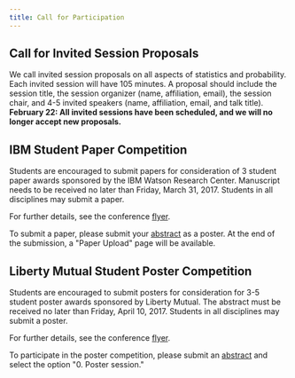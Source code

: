 ```yaml
---
title: Call for Participation
---
```


## Call for Invited Session Proposals

We call invited session proposals on all aspects of statistics and
probability. Each invited session will have 105 minutes. A proposal
should include the session title, the session organizer (name,
affiliation, email), the session chair, and 4-5 invited speakers
(name, affiliation, email, and talk title). **February 22: All invited
sessions have been scheduled, and we will no longer accept new
proposals.**

## IBM Student Paper Competition

Students are encouraged to submit papers for consideration of 3
student paper awards sponsored by the IBM Watson Research Center.
Manuscript needs to be received no later than Friday, March 31, 2017.
Students in all disciplines may submit a paper.

For further details, see the conference [flyer](ness2017flyer.pdf).

To submit a paper, please submit your [abstract](abstractform) as a
poster. At the end of the submission, a "Paper Upload" page will be
available.

## Liberty Mutual Student Poster Competition

Students are encouraged to submit posters for consideration for 3-5
student poster awards sponsored by Liberty Mutual. The
abstract must be received no later than Friday, April 10, 2017.
Students in all disciplines may submit a poster.

For further details, see the conference [flyer](ness2017flyer.pdf).

To participate in the poster competition, please submit
an [abstract](abstractform) and select the option "0. Poster session."

